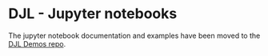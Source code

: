 # DJL - Jupyter notebooks

The jupyter notebook documentation and examples have been moved to the [DJL Demos repo](http://docs.djl.ai/docs/demos/jupyter/index.html).